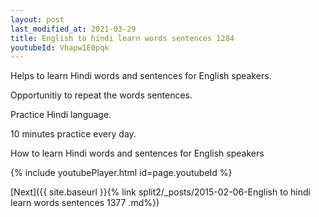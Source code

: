 ```yaml
---
layout: post
last_modified_at: 2021-03-29
title: English to hindi learn words sentences 1284 
youtubeId: Vhapw1E0pqk
---
```

 
 
Helps to learn Hindi words and sentences for English speakers.

Opportunitiy to repeat the words sentences. 

Practice Hindi language. 
 
10 minutes practice every day. 
 
How to learn Hindi words and sentences for English speakers 
 
{% include youtubePlayer.html id=page.youtubeId %}
 
 
[Next]({{ site.baseurl }}{% link  split2/_posts/2015-02-06-English to hindi learn words sentences 1377 .md%})
 
